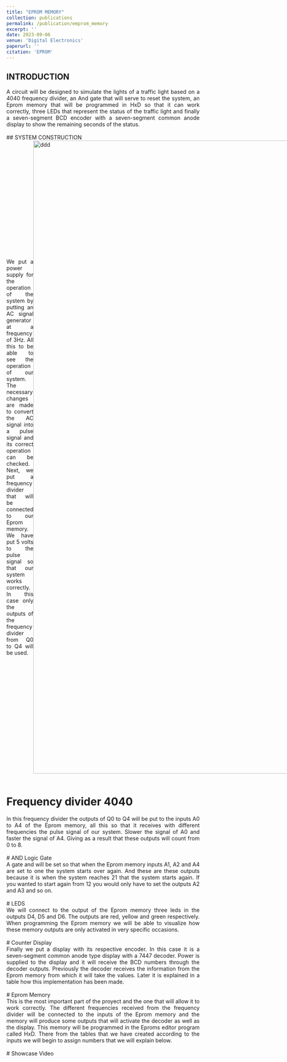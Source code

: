 ```yaml
---
title: "EPROM MEMORY"
collection: publications
permalink: /publication/emprom_memory
excerpt: ''
date: 2023-09-06
venue: 'Digital Electronics'
paperurl: ''
citation: 'EPROM'
---
```

## INTRODUCTION
<div style="text-align:justify"> A circuit will be designed to simulate the lights of a traffic light based on a 4040 frequency divider, an And gate that will serve to reset the system, an Eprom memory that will be programmed in HxD so that it can work correctly, three LEDs that represent the status of the traffic light and finally a seven-segment BCD encoder with a seven-segment common anode display to show the remaining seconds of the status. </div> 
<br>
## SYSTEM CONSTRUCTION
<html lang="es">
<head>
  <meta charset="UTF-8">
  <meta name="viewport" content="width=device-width, initial-scale=1.0">
  <style>
    /* Estilo para el contenedor principal */
    .contenedor {
      display: flex; /* Usa flexbox para organizar los elementos en fila */
      align-items: center; /* Centra verticalmente los elementos */
    }
  </style>
</head>
  
<body>
<!-- Contenedor principal -->
<div class="contenedor">
  <!-- Área del texto (parte izquierda) -->
  <div class="texto">
    <p> <div style="text-align:justify"> We put a power supply for the operation of the system by putting an AC signal generator at a frequency of 3Hz. All this to be able to see the operation of our system. The necessary changes are made to convert the AC signal into a pulse signal and its correct operation can be checked. Next, we put a frequency divider that will be connected to our Eprom memory. We have put 5 volts to the pulse signal so that our system works correctly. In this case only the outputs of the frequency divider from Q0 to Q4 will be used. </div> </p>
  </div>
  <!-- Área de la imagen (parte derecha) -->
  <div class="imagen">
    <img src="https://javiersainzvillalba.github.io/images/EPROM1.png" alt="ddd" height="1651" width="1442">
  </div>
</div>
</body>
<br>

# Frequency divider 4040
<div style="text-align:justify"> In this frequency divider the outputs of Q0 to Q4 will be put to the inputs A0 to A4 of the Eprom memory, all this so that it receives with different frequencies the pulse signal of our system. Slower the signal of A0 and faster the signal of A4. Giving as a result that these outputs will count from 0 to 8. </div> 
<br>
# AND Logic Gate
<div style="text-align:justify"> A gate and will be set so that when the Eprom memory inputs A1, A2 and A4 are set to one the system starts over again. And these are these outputs because it is when the system reaches 21 that the system starts again. If you wanted to start again from 12 you would only have to set the outputs A2 and A3 and so on. </div>
<br>
# LEDS
<div style="text-align:justify"> We will connect to the output of the Eprom memory three leds in the outputs D4, D5 and D6. The outputs are red, yellow and green respectively. When programming the Eprom memory we will be able to visualize how these memory outputs are only activated in very specific occasions. </div>
<br> 
# Counter Display
<div style="text-align:justify"> Finally we put a display with its respective encoder. In this case it is a seven-segment common anode type display with a 7447 decoder. Power is supplied to the display and it will receive the BCD numbers through the decoder outputs. Previously the decoder receives the information from the Eprom memory from which it will take the values. Later it is explained in a table how this implementation has been made. </div>
<br> 
# Eprom Memory
<div style="text-align:justify"> This is the most important part of the proyect and the one that will allow it to work correctly. The different frequencies received from the frequency divider will be connected to the inputs of the Eprom memory and the memory will produce some outputs that will activate the decoder as well as the display. This memory will be programmed in the Eproms editor program called HxD. There from the tables that we have created according to the inputs we will begin to assign numbers that we will explain below. </div>
<br> 
# Showcase Video


